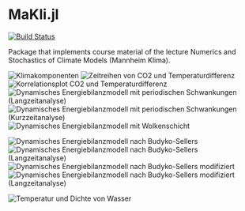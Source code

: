 # MaKli.jl

[![Build Status](https://github.com/JohannesNaegele/MaKli.jl/actions/workflows/CI.yml/badge.svg?branch=main)](https://github.com/JohannesNaegele/MaKli.jl/actions/workflows/CI.yml?query=branch%3Amain)

Package that implements course material of the lecture Numerics and Stochastics of Climate Models (Mannheim Klima).

![Klimakomponenten](./exercises/graphics/components.svg)
![Zeitreihen von CO2 und Temperaturdifferenz](./exercises/graphics/co2_temp.svg)
![Korrelationsplot CO2 und Temperaturdifferenz](./exercises/graphics/co2_temp_cor.svg)
![Dynamisches Energiebilanzmodell mit periodischen Schwankungen (Langzeitanalyse)](./exercises/graphics/3a_euler_implicit_1.svg)
![Dynamisches Energiebilanzmodell mit periodischen Schwankungen (Kurzzeitanalyse)](./exercises/graphics/3a_euler_implicit_2.svg)
![Dynamisches Energiebilanzmodell mit Wolkenschicht](./exercises/graphics/3b_euler_implicit.svg)

![Dynamisches Energiebilanzmodell nach Budyko-Sellers](./exercises/graphics/4a.gif)
![Dynamisches Energiebilanzmodell nach Budyko-Sellers (Langzeitanalyse)](./exercises/graphics/4b.svg)
![Dynamisches Energiebilanzmodell nach Budyko-Sellers modifiziert](./exercises/graphics/4c_1.gif)
![Dynamisches Energiebilanzmodell nach Budyko-Sellers modifiziert (Langzeitanalyse)](./exercises/graphics/4c_2.svg)

![Temperatur und Dichte von Wasser](./exercises/graphics/5a_2.svg)

